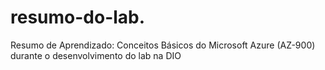 # resumo-do-lab.
Resumo de Aprendizado: Conceitos Básicos do Microsoft Azure (AZ-900) durante o desenvolvimento do lab na DIO
